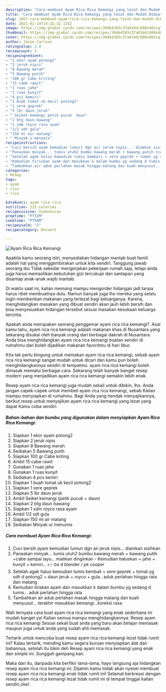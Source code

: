 ```yaml
---
description: "Cara membuat Ayam Rica Rica Kemangi yang lezat dan Mudah Dibuat"
title: "Cara membuat Ayam Rica Rica Kemangi yang lezat dan Mudah Dibuat"
slug: 1057-cara-membuat-ayam-rica-rica-kemangi-yang-lezat-dan-mudah-dibuat
date: 2021-01-14T14:31:32.115Z
image: https://img-global.cpcdn.com/recipes/304b4383c37a634d/680x482cq70/ayam-rica-rica-kemangi-foto-resep-utama.jpg
thumbnail: https://img-global.cpcdn.com/recipes/304b4383c37a634d/680x482cq70/ayam-rica-rica-kemangi-foto-resep-utama.jpg
cover: https://img-global.cpcdn.com/recipes/304b4383c37a634d/680x482cq70/ayam-rica-rica-kemangi-foto-resep-utama.jpg
author: Janie Carlson
ratingvalue: 3.4
reviewcount: 3
recipeingredient:
- "1 ekor ayam potong2"
- "2 jeruk nipis"
- "8 Bawang merah"
- "5 Bawang putih"
- "100 gr Cabe kriting"
- "15 cabe rawit"
- "1 ruas jahe"
- "1 ruas kunyit"
- "4 pcs kemiri"
- "1 buah tomat uk kecil potong2"
- "1 sere geprek"
- "5 lbr daun jeruk"
- " Seiket kemangi petik pucuk  daun"
- "2 btg daun bawang"
- "1 sdm royco rasa ayam"
- "1/2 sdt gula"
- "150 ml air matang"
- " Minyak u menumis"
recipeinstructions:
- "Cuci bersih ayam kemudian lumuri dgn air jeruk nipis... diamkan sisihkan"
- "Panaskan minyak... tumis utuh2 bumbu bawang merah + bawang putih +cabe sampai layu... matikan dinginkan Kemudian haluskan + jahe + kunyit + kemiri... 👉 bs d blender / pk cooper"
- "Setelah agak halus kemudian tumis kembali + sere geprek + tomat yg sdh d potong2 + daun jeruk + royco + gula.. aduk perlahan hingga rata dan matang"
- "Kemudian tiriskan ayam dan masukkan k dalam bumbu yg sedang d tumis... aduk perlahan hingga rata"
- "Tambahkan air aduk perlahan masak hingga matang dan kuah menyusut... terakhir masukkan kemangi...koreksi rasa"
categories:
- Resep
tags:
- ayam
- rica
- rica

katakunci: ayam rica rica 
nutrition: 223 calories
recipecuisine: Indonesian
preptime: "PT31M"
cooktime: "PT58M"
recipeyield: "2"
recipecategory: Dessert

---
```



![Ayam Rica Rica Kemangi](https://img-global.cpcdn.com/recipes/304b4383c37a634d/680x482cq70/ayam-rica-rica-kemangi-foto-resep-utama.jpg)

Apabila kamu seorang istri, menyediakan hidangan mantab buat famili adalah hal yang menggembirakan untuk kita sendiri. Tanggung jawab seorang ibu Tidak sekedar mengerjakan pekerjaan rumah saja, tetapi anda juga harus memastikan kebutuhan gizi tercukupi dan santapan yang disantap anak-anak wajib mantab.

Di waktu  saat ini, kalian memang mampu mengorder hidangan jadi tanpa harus ribet membuatnya dulu. Namun banyak juga lho mereka yang selalu ingin memberikan makanan yang terlezat bagi keluarganya. Karena, menghidangkan masakan yang dibuat sendiri akan jauh lebih bersih dan bisa menyesuaikan hidangan tersebut sesuai masakan kesukaan keluarga tercinta. 



Apakah anda merupakan seorang penggemar ayam rica rica kemangi?. Asal kamu tahu, ayam rica rica kemangi adalah makanan khas di Nusantara yang sekarang disukai oleh banyak orang dari berbagai daerah di Nusantara. Anda bisa menghidangkan ayam rica rica kemangi buatan sendiri di rumahmu dan boleh dijadikan makanan favoritmu di hari libur.

Kita tak perlu bingung untuk memakan ayam rica rica kemangi, sebab ayam rica rica kemangi sangat mudah untuk dicari dan kamu pun boleh menghidangkannya sendiri di tempatmu. ayam rica rica kemangi boleh dimasak memalui berbagai cara. Sekarang telah banyak banget resep modern yang menjadikan ayam rica rica kemangi semakin lebih enak.

Resep ayam rica rica kemangi juga mudah sekali untuk dibikin, lho. Anda jangan capek-capek untuk membeli ayam rica rica kemangi, sebab Kalian mampu menyiapkan di rumahmu. Bagi Anda yang hendak menyajikannya, berikut resep untuk menyajikan ayam rica rica kemangi yang lezat yang dapat Kamu coba sendiri.

<!--inarticleads1-->

##### Bahan-bahan dan bumbu yang digunakan dalam menyiapkan Ayam Rica Rica Kemangi:

1. Siapkan 1 ekor ayam potong2
1. Siapkan 2 jeruk nipis
1. Siapkan 8 Bawang merah
1. Sediakan 5 Bawang putih
1. Siapkan 100 gr Cabe kriting
1. Ambil 15 cabe rawit
1. Gunakan 1 ruas jahe
1. Gunakan 1 ruas kunyit
1. Sediakan 4 pcs kemiri
1. Siapkan 1 buah tomat uk kecil potong2
1. Siapkan 1 sere geprek
1. Siapkan 5 lbr daun jeruk
1. Ambil  Seiket kemangi (petik pucuk + daun)
1. Siapkan 2 btg daun bawang
1. Siapkan 1 sdm royco rasa ayam
1. Ambil 1/2 sdt gula
1. Siapkan 150 ml air matang
1. Sediakan  Minyak u/ menumis




<!--inarticleads2-->

##### Cara membuat Ayam Rica Rica Kemangi:

1. Cuci bersih ayam kemudian lumuri dgn air jeruk nipis... diamkan sisihkan
1. Panaskan minyak... tumis utuh2 bumbu bawang merah + bawang putih +cabe sampai layu... matikan dinginkan - Kemudian haluskan + jahe + kunyit + kemiri... 👉 bs d blender / pk cooper
1. Setelah agak halus kemudian tumis kembali + sere geprek + tomat yg sdh d potong2 + daun jeruk + royco + gula.. aduk perlahan hingga rata dan matang
1. Kemudian tiriskan ayam dan masukkan k dalam bumbu yg sedang d tumis... aduk perlahan hingga rata
1. Tambahkan air aduk perlahan masak hingga matang dan kuah menyusut... terakhir masukkan kemangi...koreksi rasa




Wah ternyata cara buat ayam rica rica kemangi yang enak sederhana ini mudah banget ya! Kalian semua mampu menghidangkannya. Resep ayam rica rica kemangi Sesuai sekali buat anda yang baru akan belajar memasak maupun juga untuk anda yang sudah ahli memasak.

Tertarik untuk mencoba buat resep ayam rica rica kemangi lezat tidak rumit ini? Kalau tertarik, mending kamu segera buruan menyiapkan alat dan bahannya, setelah itu bikin deh Resep ayam rica rica kemangi yang enak dan simple ini. Sungguh gampang kan. 

Maka dari itu, daripada kita berfikir lama-lama, hayo langsung aja hidangkan resep ayam rica rica kemangi ini. Dijamin kamu tiidak akan nyesel membuat resep ayam rica rica kemangi enak tidak rumit ini! Selamat berkreasi dengan resep ayam rica rica kemangi lezat tidak rumit ini di tempat tinggal kalian sendiri,oke!.

